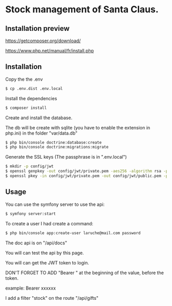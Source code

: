 # Stock management of Santa Claus.

## Installation preview

https://getcomposer.org/download/

https://www.php.net/manual/fr/install.php


## Installation

Copy the the .env

```bash
$ cp .env.dist .env.local
```

Install the dependencies
```bash
$ composer install
```

Create and install the database.


The db will be create with sqlite (you have to enable the extension in php.ini) in the folder "var/data.db"
```bash
$ php bin/console doctrine:database:create
$ php bin/console doctrine:migrations:migrate
```

Generate the SSL keys (The passphrase is in ".env.local")
```bash
$ mkdir -p config/jwt
$ openssl genpkey -out config/jwt/private.pem -aes256 -algorithm rsa -pkeyopt rsa_keygen_bits:4096
$ openssl pkey -in config/jwt/private.pem -out config/jwt/public.pem -pubout
```


## Usage
You can use the symfony server to use the api:
```bash
$ symfony server:start
```


To create a user I had create a command:

```bash
$ php bin/console app:create-user laruche@mail.com password
```

The doc api is on "/api/docs"

You will can test the api by this page.

You will can get the JWT token to login.

DON'T FORGET TO ADD "Bearer " at the beginning of the value, before the token.

example:
Bearer xxxxxx


I add a filter "stock" on the route "/api/gifts" 
